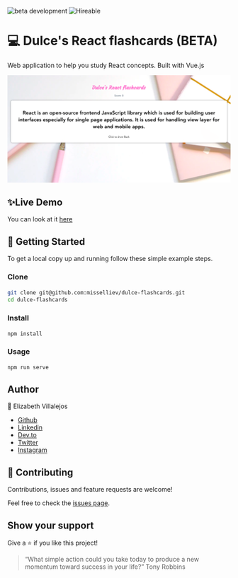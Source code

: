 ![beta development](https://img.shields.io/badge/beta-development-green?style=flat-square)
![Hireable](https://cdn.rawgit.com/hiendv/hireable/master/styles/default/yes.svg)

# 💻 Dulce's React flashcards (BETA)

Web application to help you study React concepts. Built with Vue.js

![alt text](docs/flashcards.png)

## ✨Live Demo

You can look at it [here](https://dulce-flashcards.herokuapp.com/)


## 🚀 Getting Started

To get a local copy up and running follow these simple example steps.


### Clone

```sh
git clone git@github.com:misselliev/dulce-flashcards.git
cd dulce-flashcards
```

### Install

```sh
npm install 
```

### Usage

```sh
npm run serve
```


## Author

👤 Elizabeth Villalejos

- [Github](https://github.com/misselliev)
- [Linkedin](https://linkedin.com/ellievillalejos)
- [Dev.to](https://dev.to/misselliev)
- [Twitter](https://twitter.com/miss_elliev/)
- [Instagram](https://www.instagram.com/miss_elliev/)


## 🤝 Contributing

Contributions, issues and feature requests are welcome!

Feel free to check the [issues page](issues/).


## Show your support

Give a ⭐️ if you like this project!

> “What simple action could you take today to produce a new momentum toward success in your life?” Tony Robbins

